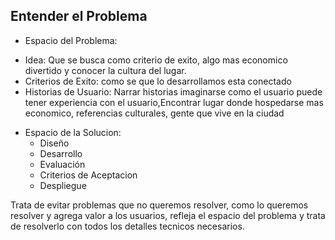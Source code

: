 ## Entender el Problema

* Espacio del Problema:

 - Idea: Que se busca como criterio de exito, algo mas economico divertido y conocer la cultura del lugar.
 - Criterios de Exito: como se que lo desarrollamos esta conectado
 - Historias de Usuario: Narrar historias imaginarse como el usuario puede tener experiencia con el usuario,Encontrar lugar donde hospedarse mas economico, referencias culturales, gente que vive en la ciudad


* Espacio de la Solucion:
  - Diseño
  - Desarrollo
  - Evaluación
  - Criterios de Aceptacion
  - Despliegue

Trata de evitar problemas que no queremos resolver, como lo queremos resolver y agrega valor a los usuarios, refleja el espacio del problema y trata de resolverlo con todos los detalles tecnicos necesarios.
